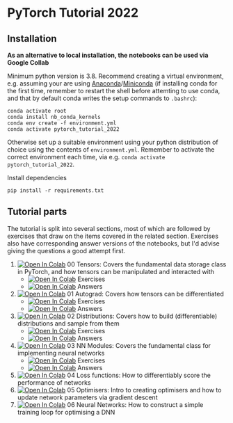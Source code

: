 <!-- [![DOI](https://zenodo.org/badge/[doi].svg)](https://zenodo.org/badge/latestdoi/[doi]) -->

# PyTorch Tutorial 2022

## Installation

**As an alternative to local installation, the notebooks can be used via Google Collab**

Minimum python version is 3.8. Recommend creating a virtual environment, e.g. assuming your are using [Anaconda](https://www.anaconda.com/products/individual)/[Miniconda](https://docs.conda.io/en/latest/miniconda.html) (if installing conda for the first time, remember to restart the shell before attemting to use conda, and that by default conda writes the setup commands to `.bashrc`):

```
conda activate root
conda install nb_conda_kernels
conda env create -f environment.yml
conda activate pytorch_tutorial_2022
```

Otherwise set up a suitable environment using your python distribution of choice using the contents of `environment.yml`. Remember to activate the correct environment each time, via e.g. `conda activate pytorch_tutorial_2022`.

Install dependencies

```
pip install -r requirements.txt
```

## Tutorial parts

The tutorial is split into several sections, most of which are followed by exercises that draw on the items covered in the  related section. Exercises also have corresponding answer versions of the notebooks, but I'd advise giving the questions a good attempt first.

1. [![Open In Colab](https://colab.research.google.com/assets/colab-badge.svg)](https://colab.research.google.com/github/GilesStrong/pytorch_tutorial_2022/blob/main/notebooks/00_Tensors.ipynb) 00 Tensors: Covers the fundamental data storage class in PyTorch, and how tensors can be manipulated and interacted with
    - [![Open In Colab](https://colab.research.google.com/assets/colab-badge.svg)](https://colab.research.google.com/github/GilesStrong/pytorch_tutorial_2022/blob/main/notebooks/00_Tensors_exercises.ipynb) Exercises
    - [![Open In Colab](https://colab.research.google.com/assets/colab-badge.svg)](https://colab.research.google.com/github/GilesStrong/pytorch_tutorial_2022/blob/main/notebooks/00_Tensors_exercises_answers.ipynb) Answers
1. [![Open In Colab](https://colab.research.google.com/assets/colab-badge.svg)](https://colab.research.google.com/github/GilesStrong/pytorch_tutorial_2022/blob/main/notebooks/01_autograd.ipynb) 01 Autograd: Covers how tensors can be differentiated
    - [![Open In Colab](https://colab.research.google.com/assets/colab-badge.svg)](https://colab.research.google.com/github/GilesStrong/pytorch_tutorial_2022/blob/main/notebooks/01_autograd_exercises.ipynb) Exercises
    - [![Open In Colab](https://colab.research.google.com/assets/colab-badge.svg)](https://colab.research.google.com/github/GilesStrong/pytorch_tutorial_2022/blob/main/notebooks/01_autograd_exercises_answers.ipynb) Answers
1. [![Open In Colab](https://colab.research.google.com/assets/colab-badge.svg)](https://colab.research.google.com/github/GilesStrong/pytorch_tutorial_2022/blob/main/notebooks/02_distributions.ipynb) 02 Distributions: Covers how to build (differentiable) distributions and sample from them
    - [![Open In Colab](https://colab.research.google.com/assets/colab-badge.svg)](https://colab.research.google.com/github/GilesStrong/pytorch_tutorial_2022/blob/main/notebooks/02_distributions_exercises.ipynb) Exercises
    - [![Open In Colab](https://colab.research.google.com/assets/colab-badge.svg)](https://colab.research.google.com/github/GilesStrong/pytorch_tutorial_2022/blob/main/notebooks/02_distributions_exercises_answers.ipynb) Answers
1. [![Open In Colab](https://colab.research.google.com/assets/colab-badge.svg)](https://colab.research.google.com/github/GilesStrong/pytorch_tutorial_2022/blob/main/notebooks/03_nn-Module.ipynb) 03 NN Modules: Covers the fundamental class for implementing neural networks
    - [![Open In Colab](https://colab.research.google.com/assets/colab-badge.svg)](https://colab.research.google.com/github/GilesStrong/pytorch_tutorial_2022/blob/main/notebooks/03_nn-Module_exercises.ipynb) Exercises
    - [![Open In Colab](https://colab.research.google.com/assets/colab-badge.svg)](https://colab.research.google.com/github/GilesStrong/pytorch_tutorial_2022/blob/main/notebooks/03_nn-Module_exercises_answers.ipynb) Answers
1. [![Open In Colab](https://colab.research.google.com/assets/colab-badge.svg)](https://colab.research.google.com/github/GilesStrong/pytorch_tutorial_2022/blob/main/notebooks/04_losses.ipynb) 04 Loss functions: How to differentiably score the performance of networks
1. [![Open In Colab](https://colab.research.google.com/assets/colab-badge.svg)](https://colab.research.google.com/github/GilesStrong/pytorch_tutorial_2022/blob/main/notebooks/05_optimisers.ipynb) 05 Optimisers: Intro to creating optimisers and how to update network parameters via gradient descent
1. [![Open In Colab](https://colab.research.google.com/assets/colab-badge.svg)](https://colab.research.google.com/github/GilesStrong/pytorch_tutorial_2022/blob/main/notebooks/06_neural_network.ipynb) 06 Neural Networks: How to construct a simple training loop for optimising a DNN
